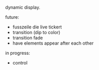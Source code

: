 dynamic display.

future:
- fusszeile die live tickert 
- transition (dip to color) 
- transition fade
- have elements appear after each other

in progress:
- control 
